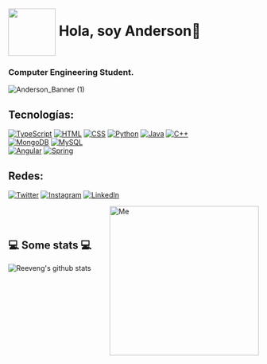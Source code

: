 # <img align="center" width= "95" src="https://user-images.githubusercontent.com/98665908/235330379-78f9d870-1b25-451e-8327-cf5ca119e8f7.png"> Hola, soy Anderson👋
### Computer Engineering Student.

![Anderson_Banner (1)](https://user-images.githubusercontent.com/98665908/235332600-0f45e3e4-37d3-4a43-a5b8-f35d05fdec6a.png)

## Tecnologías:
[![TypeScript](https://img.shields.io/badge/TypeScript-F7DF1E?style=for-the-badge&logo=typescript&logoColor=white&labelColor=101010)]()
[![HTML](https://img.shields.io/badge/Html-orange?style=for-the-badge&logo=html5&logoColor=white&labelColor=101010)]()
[![CSS](https://img.shields.io/badge/Css-blue?style=for-the-badge&logo=css3&logoColor=white&labelColor=101010)]()
[![Python](https://img.shields.io/badge/Python-yellow?style=for-the-badge&logo=python&logoColor=white&labelColor=101010)]()
[![Java](https://img.shields.io/badge/Java-007396?style=for-the-badge&logo=coffeescript&logoColor=white&labelColor=101010)]()
[![C++](https://img.shields.io/badge/C++-232F3E?style=for-the-badge&logo=cplusplus&logoColor=white&labelColor=101010)]()
</br>
[![MongoDB](https://img.shields.io/badge/MongoDB-green?style=for-the-badge&logo=mongodb&logoColor=white&labelColor=101010)]()
[![MySQL](https://img.shields.io/badge/MySQL-blue?style=for-the-badge&logo=mysql&logoColor=white&labelColor=101010)]()
</br>
[![Angular](https://img.shields.io/badge/Angular-red?style=for-the-badge&logo=angular&logoColor=white&labelColor=101010)]()
[![Spring](https://img.shields.io/badge/Spring-green?style=for-the-badge&logo=spring&logoColor=white&labelColor=101010)]()

## Redes:
[![Twitter](https://img.shields.io/badge/Twitter-@anderjalvarado-1DA1F2?style=for-the-badge&logo=twitter&logoColor=white&labelColor=101010)](https://twitter.com/anderjalvarado)
[![Instagram](https://img.shields.io/badge/Instagram-@andersonjalvarado-E4405F?style=for-the-badge&logo=instagram&logoColor=white&labelColor=101010)](https://instagram.com/andersonjalvarado)
[![LinkedIn](https://img.shields.io/badge/LinkedIn-andersonjalvarado-0077B5?style=for-the-badge&logo=linkedin&logoColor=white&labelColor=101010)](https://www.linkedin.com/in/andersonjalvarado)

<img align="right"  alt="Me" width= "300" src="https://user-images.githubusercontent.com/98665908/164992540-4f00d7cc-2b59-4e6f-9108-83b60845fa25.gif">

</br></br>
<h2 align="left">💻 Some stats 💻</h2>

![Reeveng's github stats](https://github-readme-stats.vercel.app/api?username=andersonjalvarado&show_icons=true&title_color=fff&icon_color=79ff97&text_color=9f9f9f&bg_color=151515)
